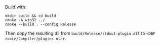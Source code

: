 Build with:

```
mkdir build && cd build
cmake -A win32 ../
cmake --build . --config Release
```

Then copy the resulting dll from ```build/Release/stdout-plugin.dll``` to ```<DBP root>/Compiler/plugins-user```.

